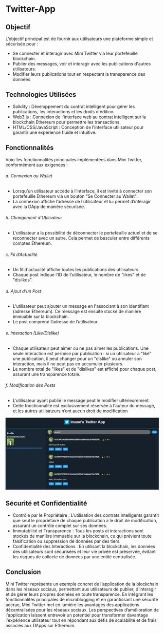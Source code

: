# Twitter-App
## Objectif
L’objectif principal est de fournir aux utilisateurs une plateforme simple et sécurisée pour :
- Se connecter et interagir avec Mini Twitter via leur portefeuille blockchain.
- Publier des messages, voir et interagir avec les publications d'autres utilisateurs.
- Modifier leurs publications tout en respectant la transparence des données.
## Technologies Utilisées
- Solidity : Développement du contrat intelligent pour gérer les publications, les interactions et les droits d'édition.
- Web3.js : Connexion de l'interface web au contrat intelligent sur la blockchain Ethereum pour permettre les transactions.
- HTML/CSS/JavaScript : Conception de l'interface utilisateur pour garantir une expérience fluide et intuitive.
## Fonctionnalités
Voici les fonctionnalités principales implémentées dans Mini Twitter, conformément aux exigences :
###### a. Connexion au Wallet
- Lorsqu’un utilisateur accède à l’interface, il est invité à connecter son portefeuille Ethereum via un bouton "Se Connecter au Wallet".
- La connexion affiche l’adresse de l’utilisateur et lui permet d’interagir avec la DApp de manière sécurisée.
###### b. Changement d’Utilisateur
- L’utilisateur a la possibilité de déconnecter le portefeuille actuel et de se reconnecter avec un autre. Cela permet de basculer entre différents comptes Ethereum.
###### c. Fil d’Actualité
- Un fil d'actualité affiche toutes les publications des utilisateurs.
- Chaque post indique l'ID de l'utilisateur, le nombre de "likes" et de "dislikes".
###### d. Ajout d'un Post
- L'utilisateur peut ajouter un message en l'associant à son identifiant (adresse Ethereum). Ce message est ensuite stocké de manière immuable sur la blockchain.
- Le post comprend l’adresse de l’utilisateur.
###### e. Interaction (Like/Dislike)
- Chaque utilisateur peut aimer ou ne pas aimer les publications. Une seule interaction est permise par publication : si un utilisateur a "liké" une publication, il peut changer pour un "dislike" ou annuler son interaction, mais il ne peut pas en accumuler plusieurs.
- Le nombre total de "likes" et de "dislikes" est affiché pour chaque post, assurant une transparence totale.
###### f. Modification des Posts
- L’utilisateur ayant publié le message peut le modifier ultérieurement.
- Cette fonctionnalité est exclusivement réservée à l'auteur du message, et les autres utilisateurs n’ont aucun droit de modification

![image](https://github.com/IMANEELAOUFI/Twitter-App/blob/main/screen.png)

  
## Sécurité et Confidentialité
- Contrôle par le Propriétaire : L'utilisation des contrats intelligents garantit que seul le propriétaire de chaque publication a le droit de modification, assurant un contrôle complet sur ses données.
- Immutabilité et Transparence : Tous les posts et interactions sont stockés de manière immuable sur la blockchain, ce qui prévient toute falsification ou suppression de données par des tiers.
- Confidentialité des Interactions : En utilisant la blockchain, les données des utilisateurs sont sécurisées et leur vie privée est préservée, évitant les risques de collecte de données par une entité centralisée.
## Conclusion
Mini Twitter représente un exemple concret de l’application de la blockchain dans les réseaux sociaux, permettant aux utilisateurs de publier, d’interagir et de gérer leurs propres données en toute transparence. En intégrant les fonctionnalités principales de microblogging et en garantissant une sécurité accrue, Mini Twitter met en lumière les avantages des applications décentralisées pour les réseaux sociaux. Les perspectives d’amélioration de l'application laissent entrevoir un potentiel pour transformer davantage l'expérience utilisateur tout en répondant aux défis de scalabilité et de frais associés aux DApps sur Ethereum.
